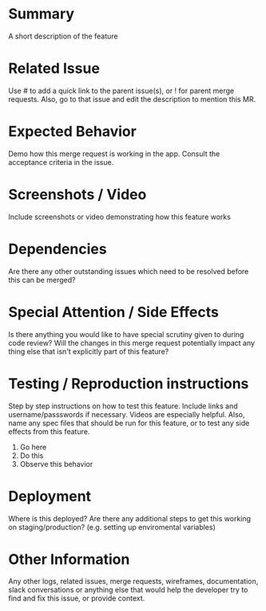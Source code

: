 # Summary
A short description of the feature

# Related Issue
Use # to add a quick link to the parent issue(s), or ! for parent merge requests. Also, go to that issue and edit the description to mention this MR.

# Expected Behavior

Demo how this merge request is working in the app. Consult the acceptance criteria in the issue.

# Screenshots / Video
Include screenshots or video demonstrating how this feature works

# Dependencies

Are there any other outstanding issues which need to be resolved before this can be merged?

# Special Attention / Side Effects

Is there anything you would like to have special scrutiny given to during code review? Will the changes in this merge request potentially impact any thing else that isn't explicitly part of this feature?

# Testing / Reproduction instructions

Step by step instructions on how to test this feature. Include links and username/passswords if necessary. Videos are especially helpful. Also, name any spec files that should be run for this feature, or to test any side effects from this feature.

1. Go here
2. Do this
3. Observe this behavior

# Deployment

Where is this deployed? Are there any additional steps to get this working on staging/production? (e.g. setting up enviromental variables)

# Other Information

Any other logs, related issues, merge requests, wireframes, documentation, slack conversations or anything else that would help the developer try to find and fix this issue, or provide context.